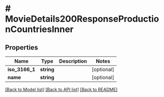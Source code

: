 # # MovieDetails200ResponseProductionCountriesInner

## Properties

Name | Type | Description | Notes
------------ | ------------- | ------------- | -------------
**iso_3166_1** | **string** |  | [optional]
**name** | **string** |  | [optional]

[[Back to Model list]](../../README.md#models) [[Back to API list]](../../README.md#endpoints) [[Back to README]](../../README.md)
